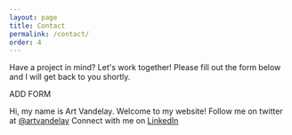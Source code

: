 ```yaml
---
layout: page
title: Contact
permalink: /contact/
order: 4
---
```


Have a project in mind? Let's work together!
Please fill out the form below and I will get back to you shortly.

ADD FORM

Hi, my name is Art Vandelay. Welcome to my website! 
Follow me on twitter at [@artvandelay](http://www.twitter.com)
Connect with me on [LinkedIn](http://www.linkedin.com)

